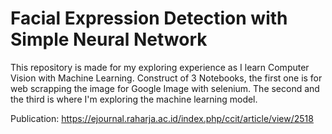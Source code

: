 # Facial Expression Detection with Simple Neural Network

This repository is made for my exploring experience as I learn Computer Vision with Machine Learning. 
Construct of 3 Notebooks, the first one is for web scrapping the image for Google Image with selenium. The second and the third is where I'm exploring the machine learning model.


Publication:
https://ejournal.raharja.ac.id/index.php/ccit/article/view/2518
